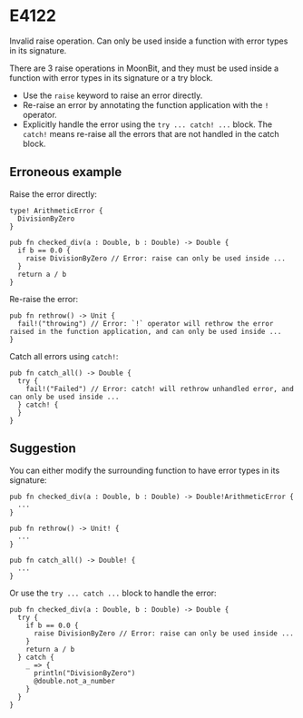 # E4122

Invalid raise operation. Can only be used inside a function with error types in
its signature.

There are 3 raise operations in MoonBit, and they must be used inside a function
with error types in its signature or a try block.

- Use the `raise` keyword to raise an error directly.
- Re-raise an error by annotating the function application with the `!` operator.
- Explicitly handle the error using the `try ... catch! ...` block. The `catch!`
  means re-raise all the errors that are not handled in the catch block.

## Erroneous example

Raise the error directly:

```moonbit
type! ArithmeticError {
  DivisionByZero
}

pub fn checked_div(a : Double, b : Double) -> Double {
  if b == 0.0 {
    raise DivisionByZero // Error: raise can only be used inside ...
  }
  return a / b
}
```

Re-raise the error:

```moonbit
pub fn rethrow() -> Unit {
  fail!("throwing") // Error: `!` operator will rethrow the error raised in the function application, and can only be used inside ...
}
```

Catch all errors using `catch!`:

```moonbit
pub fn catch_all() -> Double {
  try {
    fail!("Failed") // Error: catch! will rethrow unhandled error, and can only be used inside ...
  } catch! {
  }
}
```

## Suggestion

You can either modify the surrounding function to have error types in its
signature:

```moonbit
pub fn checked_div(a : Double, b : Double) -> Double!ArithmeticError {
  ...
}

pub fn rethrow() -> Unit! {
  ...
}

pub fn catch_all() -> Double! {
  ...
}
```

Or use the `try ... catch ...` block to handle the error:

```moonbit
pub fn checked_div(a : Double, b : Double) -> Double {
  try {
    if b == 0.0 {
      raise DivisionByZero // Error: raise can only be used inside ...
    }
    return a / b
  } catch {
    _ => {
      println("DivisionByZero")
      @double.not_a_number
    }
  }
}
```
